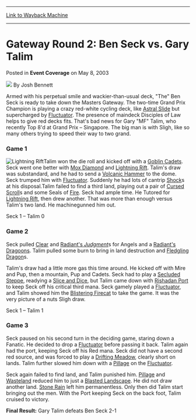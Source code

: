 
---
[Link to Wayback Machine](https://web.archive.org/web/20220707065849/https://magic.wizards.com/en/articles/archive/event-coverage/gateway-round-2-ben-seck-vs-gary-talim-2003-05-08)

[_metadata_:author]:- "Josh Bennett"
[_metadata_:description]:- "Armed with his perpetual smile and wackier-than-usual deck, `The` Ben Seck is ready to take down the Masters Gateway. The two-time Grand Prix Champion is playing a crazy red-white cycling deck, like Astral Slide but supercharged by Fluctuator. The presence of maindeck Disciples of Law helps to give red decks fits. That's bad news for Gary `MF` Talim, who recently Top 8'd at"
[_metadata_:generator]:- "Drupal 7 (http://drupal.org)"
[_metadata_:node]:- "792751"
[_metadata_:publish_date]:- "2003-05-08"
[_metadata_:source]:- "div-main-content"
[_metadata_:title]:- "Gateway Round 2: Ben Seck vs. Gary Talim"
[_metadata_:wayback_capture_timestamp]:- "2022-07-07 06:58:49"
[_metadata_:wayback_raw_url]:- "https://web.archive.org/web/20220707065849id_/https://magic.wizards.com/en/articles/archive/event-coverage/gateway-round-2-ben-seck-vs-gary-talim-2003-05-08"
[_metadata_:wayback_url]:- "https://magic.wizards.com/en/articles/archive/event-coverage/gateway-round-2-ben-seck-vs-gary-talim-2003-05-08"
---


Gateway Round 2: Ben Seck vs. Gary Talim
========================================



 Posted in **Event Coverage**
 on May 8, 2003 






![](https://media.magic.wizards.com/styles/auth_small/public/images/person/authorpic_joshbennett.jpg)
By Josh Bennett











Armed with his perpetual smile and wackier-than-usual deck, "The" Ben Seck is ready to take down the Masters Gateway. The two-time Grand Prix Champion is playing a crazy red-white cycling deck, like [Astral Slide](https://gatherer.wizards.com/Pages/Card/Details.aspx?name=Astral+Slide) but supercharged by [Fluctuator](https://gatherer.wizards.com/Pages/Card/Details.aspx?name=Fluctuator). The presence of maindeck Disciples of Law helps to give red decks fits. That's bad news for Gary "MF" Talim, who recently Top 8'd at Grand Prix – Singapore. The big man is with Sligh, like so many others trying to speed their way to two grand.

### Game 1

![Lightning Rift](http://gatherer.wizards.com/Handlers/Image.ashx?type=card&name=Lightning+Rift)Talim won the die roll and kicked off with a [Goblin Cadets](https://gatherer.wizards.com/Pages/Card/Details.aspx?name=Goblin+Cadets). Seck went one better with [Mox Diamond](https://gatherer.wizards.com/Pages/Card/Details.aspx?name=Mox+Diamond) and [Lightning Rift](https://gatherer.wizards.com/Pages/Card/Details.aspx?name=Lightning+Rift). Talim's draw was substandard, and he had to send a [Volcanic Hammer](https://gatherer.wizards.com/Pages/Card/Details.aspx?name=Volcanic+Hammer) to the dome. Seck trumped him with [Fluctuator](https://gatherer.wizards.com/Pages/Card/Details.aspx?name=Fluctuator). Suddenly he had lots of cantrip [Shock](https://gatherer.wizards.com/Pages/Card/Details.aspx?name=Shock)s at his disposal.Talim failed to find a third land, playing out a pair of [Cursed Scroll](https://gatherer.wizards.com/Pages/Card/Details.aspx?name=Cursed+Scroll)s and some Seals of [Fire](https://gatherer.wizards.com/Pages/Card/Details.aspx?name=Fire). Seck had ample time. He Tutored for [Lightning Rift](https://gatherer.wizards.com/Pages/Card/Details.aspx?name=Lightning+Rift), then drew another. That was more than enough versus Talim's two land. He machinegunned him out.

Seck 1 – Talim 0

### Game 2

Seck pulled [Clear](https://gatherer.wizards.com/Pages/Card/Details.aspx?name=Clear) and [Radiant's *Judgment*](https://gatherer.wizards.com/Pages/Card/Details.aspx?name=Radiant%27s+Judgment)s for Angels and a [Radiant's Dragoons](https://gatherer.wizards.com/Pages/Card/Details.aspx?name=Radiant%27s+Dragoons). Talim pulled some burn to bring in land destruction and [Fledgling Dragon](https://gatherer.wizards.com/Pages/Card/Details.aspx?name=Fledgling+Dragon)s. 

Talim's draw had a little more gas this time around. He kicked off with Mire and Pup, then a mountain, Pup and Cadets. Seck had to play a [Secluded Steppe](https://gatherer.wizards.com/Pages/Card/Details.aspx?name=Secluded+Steppe), readying a [Slice and Dice](https://gatherer.wizards.com/Pages/Card/Details.aspx?name=Slice+and+Dice), but Talim came down with [Rishadan Port](https://gatherer.wizards.com/Pages/Card/Details.aspx?name=Rishadan+Port) to keep Seck off his critical third mana. Seck gamely played a [Fluctuator](https://gatherer.wizards.com/Pages/Card/Details.aspx?name=Fluctuator), and Talim showed him the [Blistering Firecat](https://gatherer.wizards.com/Pages/Card/Details.aspx?name=Blistering+Firecat) to take the game. It was the very picture of a nuts Sligh draw.

Seck 1 – Talim 1

### Game 3

Seck paused on his second turn in the deciding game, staring down a Fanatic. He decided to drop a [Fluctuator](https://gatherer.wizards.com/Pages/Card/Details.aspx?name=Fluctuator) before passing it back. Talim again had the port, keeping Seck off his Red mana. Seck did not have a second red source, and was forced to play a [Drifting Meadow](https://gatherer.wizards.com/Pages/Card/Details.aspx?name=Drifting+Meadow), clearly short on lands. Talim further slowed him down with a [Pillage](https://gatherer.wizards.com/Pages/Card/Details.aspx?name=Pillage) on the [Fluctuator](https://gatherer.wizards.com/Pages/Card/Details.aspx?name=Fluctuator).

Seck again failed to find land, and Talim punished him. [Pillage](https://gatherer.wizards.com/Pages/Card/Details.aspx?name=Pillage) and [Wasteland](https://gatherer.wizards.com/Pages/Card/Details.aspx?name=Wasteland) reduced him to just a [Blasted Landscape](https://gatherer.wizards.com/Pages/Card/Details.aspx?name=Blasted+Landscape). He did not draw another land. [Stone Rain](https://gatherer.wizards.com/Pages/Card/Details.aspx?name=Stone+Rain) left him permanentless. Only then did Talim start bringing out the men. With the Port keeping Seck on the back foot, Talim cruised to victory.

**Final Result:** Gary Talim defeats Ben Seck 2-1







